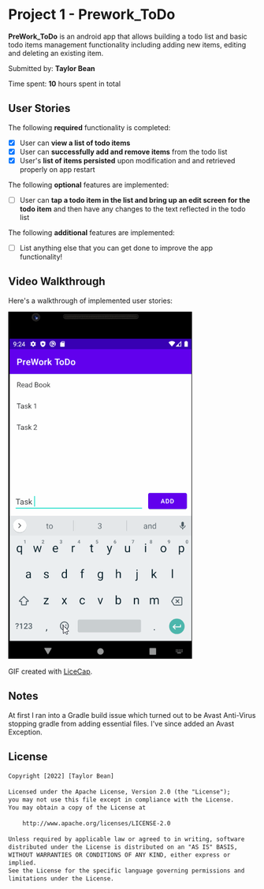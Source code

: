 # Project 1 - Prework_ToDo

**PreWork_ToDo** is an android app that allows building a todo list and basic todo items management functionality including adding new items, editing and deleting an existing item.

Submitted by: **Taylor Bean**

Time spent: **10** hours spent in total

## User Stories

The following **required** functionality is completed:

- [x] User can **view a list of todo items**
- [x] User can **successfully add and remove items** from the todo list
- [x] User's **list of items persisted** upon modification and and retrieved properly on app restart

The following **optional** features are implemented:

- [ ] User can **tap a todo item in the list and bring up an edit screen for the todo item** and then have any changes to the text reflected in the todo list

The following **additional** features are implemented:

- [ ] List anything else that you can get done to improve the app functionality!

## Video Walkthrough

Here's a walkthrough of implemented user stories:

<img src='./walkthrough.gif' title='Video Walkthrough' width='' alt='Video Walkthrough' />

GIF created with [LiceCap](http://www.cockos.com/licecap/).

## Notes

At first I ran into a Gradle build issue which turned out to be Avast Anti-Virus
stopping gradle from adding essential files. I've since added an Avast
Exception.

## License

    Copyright [2022] [Taylor Bean]

    Licensed under the Apache License, Version 2.0 (the "License");
    you may not use this file except in compliance with the License.
    You may obtain a copy of the License at

        http://www.apache.org/licenses/LICENSE-2.0

    Unless required by applicable law or agreed to in writing, software
    distributed under the License is distributed on an "AS IS" BASIS,
    WITHOUT WARRANTIES OR CONDITIONS OF ANY KIND, either express or implied.
    See the License for the specific language governing permissions and
    limitations under the License.
